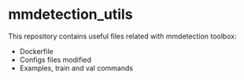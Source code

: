 # mmdetection_utils
This repository contains useful files related with mmdetection toolbox:

- Dockerfile
- Configs files modified
- Examples, train and val commands
